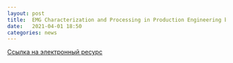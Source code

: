 ```yaml
---
layout: post
title:  EMG Characterization and Processing in Production Engineering by _Manuel del Olmo and Rosario Domingo_
date:   2021-04-01 18:50
categories: news
---
```


[Ссылка на электронный ресурс](file:///C:/Users/m00406935/Downloads/materials-13-05815.pdf)
